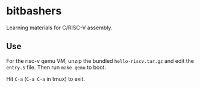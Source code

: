 # bitbashers

Learning materials for C/RISC-V assembly.

## Use

For the risc-v qemu VM, unzip the bundled `hello-riscv.tar.gz` and edit the `entry.S` file. Then run `make qemu` to boot.

Hit `C-a` (`C-a C-a` in tmux) to exit.
